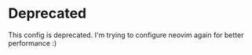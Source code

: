 # Deprecated


This config is deprecated. I'm trying to configure neovim again for better performance :)
